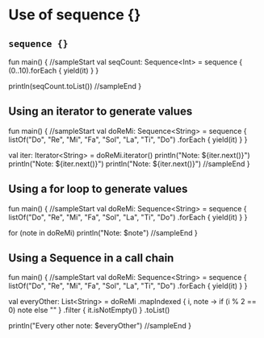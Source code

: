 # Use of sequence {}

## `sequence {}` 

<div class="kotlin-code">
fun main() {
//sampleStart
  val seqCount: Sequence&lt;Int> =
    sequence {
      (0..10).forEach { yield(it) }
    }
  
  println(seqCount.toList())
//sampleEnd
}
</div>

## Using an iterator to generate values

<div class="kotlin-code">
fun main() {
//sampleStart
  val doReMi: Sequence&lt;String> =
    sequence {
      listOf("Do", "Re", "Mi", "Fa", "Sol", "La", "Ti", "Do")
        .forEach {
          yield(it)
        }
    }

  val iter: Iterator&lt;String> = doReMi.iterator()
  println("Note: ${iter.next()}")
  println("Note: ${iter.next()}")
  println("Note: ${iter.next()}")
//sampleEnd
}
</div>


## Using a for loop to generate values

<div class="kotlin-code">
fun main() {
//sampleStart
  val doReMi: Sequence&lt;String&gt; =
    sequence {
      listOf("Do", "Re", "Mi", "Fa", "Sol", "La", "Ti", "Do")
        .forEach {
          yield(it)
        }
    }

  for (note in doReMi)
    println("Note: $note")
//sampleEnd
}
</div>

## Using a Sequence in a call chain

<div class="kotlin-code">
fun main() {
//sampleStart
  val doReMi: Sequence&lt;String&gt; =
    sequence {
      listOf("Do", "Re", "Mi", "Fa", "Sol", "La", "Ti", "Do")
        .forEach {
          yield(it)
        }
    }

  val everyOther: List&lt;String&gt; =
    doReMi
      .mapIndexed { i, note -> if (i % 2 == 0) note else "" }
      .filter { it.isNotEmpty() }
      .toList()

  println("Every other note: $everyOther")
//sampleEnd
}
</div>
